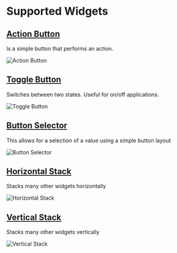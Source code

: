 # Supported Widgets
## [Action Button](https://github.com/haydendonald/NodeRed-Dashbored/blob/main/doc/widgetTypes/actionButton.md)
Is a simple button that performs an action.

![Action Button](https://raw.githubusercontent.com/haydendonald/NodeRed-Dashbored/main/img/widgets/actionButton.png)

## [Toggle Button](https://github.com/haydendonald/NodeRed-Dashbored/blob/main/doc/widgetTypes/toggleButton.md)
Switches between two states. Useful for on/off applications.

![Toggle Button](https://raw.githubusercontent.com/haydendonald/NodeRed-Dashbored/main/img/widgets/toggleButton.png)

## [Button Selector](https://github.com/haydendonald/NodeRed-Dashbored/blob/main/doc/widgetTypes/buttonSelector.md)
This allows for a selection of a value using a simple button layout

![Button Selector](https://raw.githubusercontent.com/haydendonald/NodeRed-Dashbored/main/img/widgets/buttonSelector.png)

## [Horizontal Stack](https://github.com/haydendonald/NodeRed-Dashbored/blob/main/doc/widgetTypes/horizontalStack.md)
Stacks many other widgets horizontally

![Horizontal Stack](https://raw.githubusercontent.com/haydendonald/NodeRed-Dashbored/main/img/widgets/horStack.png)

## [Vertical Stack](https://github.com/haydendonald/NodeRed-Dashbored/blob/main/doc/widgetTypes/verticalStack.md)
Stacks many other widgets vertically

![Vertical Stack](https://raw.githubusercontent.com/haydendonald/NodeRed-Dashbored/main/img/widgets/vertStack.png)